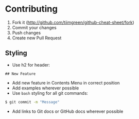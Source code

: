 # Contributing

1. Fork it (http://github.com/tiimgreen/github-cheat-sheet/fork)
2. Commit your changes
3. Push changes
4. Create new Pull Request

## Styling

- Use h2 for header:
```
## New Feature
```
- Add new feature in Contents Menu in correct position
- Add examples wherever possible
- Use `bash` styling for all git commands:
```bash
$ git commit -m "Message"
```
- Add links to Git docs or GitHub docs wherever possible
